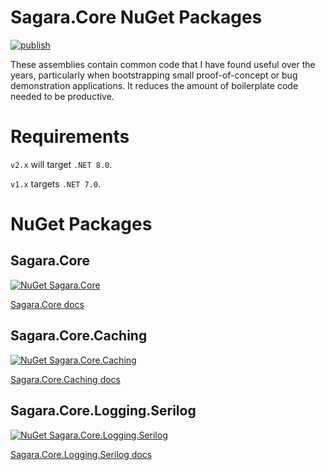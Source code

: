 # Sagara.Core NuGet Packages

[![publish](https://github.com/jonsagara/Sagara.Core/actions/workflows/build-and-publish.yml/badge.svg)](https://github.com/jonsagara/Sagara.Core/actions?query=workflow%3Apublish)

These assemblies contain common code that I have found useful over the years, particularly when bootstrapping small 
proof-of-concept or bug demonstration applications. It reduces the amount of boilerplate code needed to be productive.

# Requirements

`v2.x` will target `.NET 8.0`.

`v1.x` targets `.NET 7.0`.

# NuGet Packages

## Sagara.Core

[![NuGet Sagara.Core](https://buildstats.info/nuget/Sagara.Core)](https://www.nuget.org/packages/Sagara.Core)

[Sagara.Core docs](src/Sagara.Core/docs/index.md)


## Sagara.Core.Caching

[![NuGet Sagara.Core.Caching](https://buildstats.info/nuget/Sagara.Core.Caching)](https://www.nuget.org/packages/Sagara.Core.Caching)

[Sagara.Core.Caching docs](src/Sagara.Core.Caching/docs/index.md)


## Sagara.Core.Logging.Serilog

[![NuGet Sagara.Core.Logging.Serilog](https://buildstats.info/nuget/Sagara.Core.Logging.Serilog)](https://www.nuget.org/packages/Sagara.Core.Logging.Serilog)

[Sagara.Core.Logging.Serilog docs](src/Sagara.Core.Logging.Serilog/docs/index.md)
